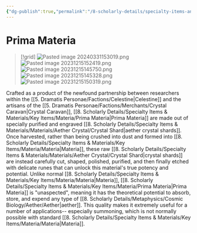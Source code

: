 ```yaml
---
{"dg-publish":true,"permalink":"/8-scholarly-details/specialty-items-and-materials/key-items/materia/prima-materia/","noteIcon":""}
---
```


# Prima Materia

>[!grid]
>![Pasted image 20240331153019.png](/img/user/x.%20Assets/Attachments/Pasted%20image%2020240331153019.png)
>![Pasted image 20231215152419.png](/img/user/x.%20Assets/Attachments/Pasted%20image%2020231215152419.png)
>![Pasted image 20231215145750.png](/img/user/x.%20Assets/Attachments/Pasted%20image%2020231215145750.png)
>![Pasted image 20231215145328.png](/img/user/x.%20Assets/Attachments/Pasted%20image%2020231215145328.png)
>![Pasted image 20231215150319.png](/img/user/x.%20Assets/Attachments/Pasted%20image%2020231215150319.png)

Crafted as a product of the newfound partnership between researchers within the [[5. Dramatis Personae/Factions/Celestine\|Celestine]] and the artisans of the [[5. Dramatis Personae/Factions/Merchants/Crystal Caravan\|Crystal Caravan]], [[8. Scholarly Details/Specialty Items & Materials/Key Items/Materia/Prima Materia\|Prima Materia]] are made out of specially purified and engraved [[8. Scholarly Details/Specialty Items & Materials/Materials/Aether Crystal/Crystal Shard\|aether crystal shards]]. Once harvested, rather than being crushed into dust and formed into [[8. Scholarly Details/Specialty Items & Materials/Key Items/Materia/Materia\|Materia]], these raw [[8. Scholarly Details/Specialty Items & Materials/Materials/Aether Crystal/Crystal Shard\|crystal shards]] are instead carefully cut, shaped, polished, purified, and then finally etched with delicate runes that can unlock this material's true potency and potential. Unlike normal [[8. Scholarly Details/Specialty Items & Materials/Key Items/Materia/Materia\|Materia]], [[8. Scholarly Details/Specialty Items & Materials/Key Items/Materia/Prima Materia\|Prima Materia]] is "unaspected", meaning it has the theoretical potential to absorb, store, and expend any type of [[8. Scholarly Details/Metaphysics/Cosmic Biology/Aether/Aether\|aether]]. This quality makes it extremely useful for a number of applications-- especially summoning, which is not normally possible with standard [[8. Scholarly Details/Specialty Items & Materials/Key Items/Materia/Materia\|Materia]]. 